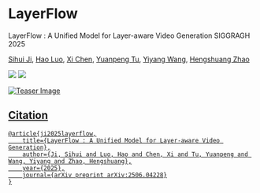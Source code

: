# LayerFlow
LayerFlow : A Unified Model for Layer-aware Video Generation
SIGGRAGH 2025

[Sihui Ji](https://sihuiji.github.io/Homepage/), [Hao Luo](https://scholar.google.com/citations?user=7QvWnzMAAAAJ&hl=zh-CN), [Xi Chen](https://xavierchen34.github.io/), [Yuanpeng Tu](https://yuanpengtu.github.io/), [Yiyang Wang](https://scholar.google.com/citations?user=nKr8TJwAAAAJ&hl=en),  [Hengshuang Zhao](https://hszhao.github.io/)

<a href='https://sihuiji.github.io/LayerFlow-Page/'><img src='https://img.shields.io/badge/Project-Page-Green'></a> <a href='https://arxiv.org/abs/2506.04228'><img src='https://img.shields.io/badge/Paper-Arxiv-red'>

![Teaser Image](teaser.png "Teaser")

## Citation

```
@article{ji2025layerflow,
    title={LayerFlow : A Unified Model for Layer-aware Video Generation},
    author={Ji, Sihui and Luo, Hao and Chen, Xi and Tu, Yuanpeng and Wang, Yiyang and Zhao, Hengshuang},
    year={2025},
    journal={arXiv preprint arXiv:2506.04228}
}
```